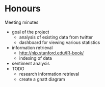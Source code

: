 Honours
=======

Meeting minutes
- goal of the project
  - analysis of existing data from twitter
  - dashboard for viewing various statistics
- information retrieval
  - http://nlp.stanford.edu/IR-book/
  - indexing of data
- sentiment analysis
- TODO
  - research information retrieval
  - create a gnatt diagram

